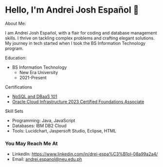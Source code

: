 # Hello, I'm Andrei Josh Español 👋

About Me:

I am Andrei Josh Español, with a flair for coding and database management skills. I thrive on tackling complex problems and crafting elegant solutions. My journey in tech started when I took the BS Information Technology program.

Education:
- BS Information Technology
  - New Era University
  - 2021-Present

Certifications
- [NoSQL and DBaaS 101](https://courses.cognitiveclass.ai/certificates/4c3fc97d8ca84482848409de912f02be)
- [Oracle Cloud Infrastructure 2023 Certified Foundations Associate](https://catalog-education.oracle.com/pls/certview/sharebadge?id=C21C3C0B94BE40C509EE684C6A0D6F8E0CB7AB914E4DCD4431D79376B7ECE184&fbclid=IwAR2eLNjkww_wY-hpMWzfhzY3LP3ZSWRoDG0B8qUDkeXF2SBk4VtUPb14oAM)

Skill Sets
- Programming: Java, JavaScript
- Databases: IBM DB2 Cloud
- Tools: Lucidchart, Jaspersoft Studio, Eclipse, HTML

### You May Reach Me At
- LinkedIn: https://www.linkedin.com/in/drei-espa%C3%B1ol-08a99a2a4/
- Email: andrei.espanol@neu.edu.ph
